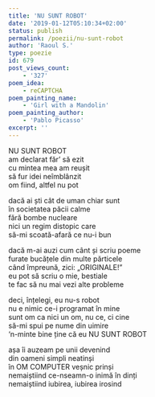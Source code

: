 ```yaml
---
title: 'NU SUNT ROBOT'
date: '2019-01-12T05:10:34+02:00'
status: publish
permalink: /poezii/nu-sunt-robot
author: 'Raoul S.'
type: poezie
id: 679
post_views_count:
    - '327'
poem_idea:
    - reCAPTCHA
poem_painting_name:
    - 'Girl with a Mandolin'
poem_painting_author:
    - 'Pablo Picasso'
excerpt: ''
---
```

NU SUNT ROBOT  
am declarat făr’ să ezit  
cu mintea mea am reușit  
să fur idei neîmblânzit  
om fiind, altfel nu pot

dacă ai ști cât de uman chiar sunt  
în societatea păcii calme  
fără bombe nucleare  
nici un regim distopic care  
să-mi scoată-afară ce nu-i bun

dacă m-ai auzi cum cânt și scriu poeme  
furate bucățele din multe părticele  
când împreună, zici: „ORIGINALE!”  
eu pot să scriu o mie, bestiale  
te fac să nu mai vezi alte probleme

deci, înțelegi, eu nu-s robot  
nu e nimic ce-i programat în mine  
sunt om ca nici un om, nu ce, ci cine  
să-mi spui pe nume din uimire  
‘n-minte bine ține că eu NU SUNT ROBOT

așa îi auzeam pe unii devenind  
din oameni simpli neatinși  
în OM COMPUTER veșnic prinși  
nemaiștiind ce-nseamn-o inimă în dinți  
nemaiștiind iubirea, iubirea irosind
